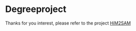 # Degreeproject

Thanks for you interest, please refer to the project [HiM2SAM](https://github.com/LouisFinner/HiM2SAM)


